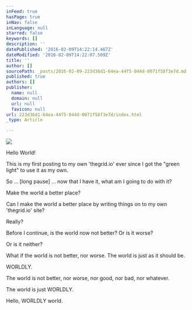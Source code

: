 ```yaml
---
inFeed: true
hasPage: true
inNav: false
inLanguage: null
starred: false
keywords: []
description: ''
datePublished: '2016-02-09T14:22:14.467Z'
dateModified: '2016-02-09T14:22:07.509Z'
title: ''
author: []
sourcePath: _posts/2016-02-09-223d36d1-64ea-44f5-844d-0071f58f3e7d.md
published: true
authors: []
publisher:
  name: null
  domain: null
  url: null
  favicon: null
url: 223d36d1-64ea-44f5-844d-0071f58f3e7d/index.html
_type: Article

---
```

![](https://the-grid-user-content.s3-us-west-2.amazonaws.com/ff1cfda2-6c22-4864-90ce-82ab0ac81f12.jpg)

Hello World!

This is my first posting to my own 'thegrid.io' ever since I got the "green light" to use it as my own. 

So ... \[long pause\] ... now that I have it, what am I going to do with it? 

Make the world a better place? 

Can I make the world a better place by writing things on to my own 'thegrid.io' site? 

Really? 

Before I continue, is the world now not better? Or is it worse? 

Or is it neither? 

What if the world is not better, nor worse. The world is just as it should be. 

WORLDLY. 

The world is not better, nor worse, nor good, nor bad, nor whatever.

The world is just WORLDLY. 

Hello, WORLDLY world.